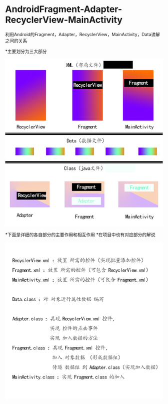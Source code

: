 # AndroidFragment-Adapter-RecyclerView-MainActivity
利用Android的Fragment，Adapter，RecyclerView，MainActivity，Data讲解之间的关系

*主要划分为三大部分



![image](/github_FragmentMA.jpg)



*下面是详细的各自部分的主要作用和相互作用
*在项目中也有对应部分的解说



![image](github_FragmentMAchina.jpg)
